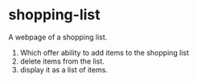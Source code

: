 # shopping-list
 A webpage of a shopping list.
1. Which offer ability to add items to the shopping list
2. delete items from the list.
3. display it as a list of items.
